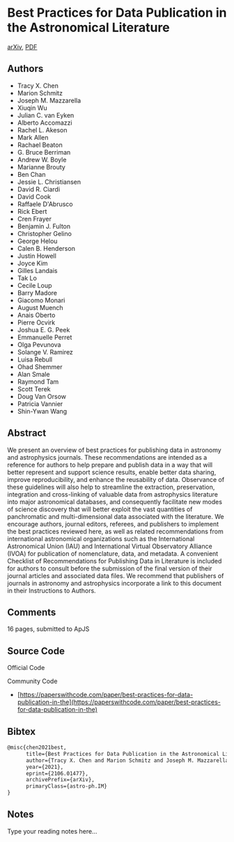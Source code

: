 
# Best Practices for Data Publication in the Astronomical Literature

[arXiv](https://arxiv.org/abs/2106.01477), [PDF](https://arxiv.org/pdf/2106.01477.pdf)

## Authors

- Tracy X. Chen
- Marion Schmitz
- Joseph M. Mazzarella
- Xiuqin Wu
- Julian C. van Eyken
- Alberto Accomazzi
- Rachel L. Akeson
- Mark Allen
- Rachael Beaton
- G. Bruce Berriman
- Andrew W. Boyle
- Marianne Brouty
- Ben Chan
- Jessie L. Christiansen
- David R. Ciardi
- David Cook
- Raffaele D'Abrusco
- Rick Ebert
- Cren Frayer
- Benjamin J. Fulton
- Christopher Gelino
- George Helou
- Calen B. Henderson
- Justin Howell
- Joyce Kim
- Gilles Landais
- Tak Lo
- Cecile Loup
- Barry Madore
- Giacomo Monari
- August Muench
- Anais Oberto
- Pierre Ocvirk
- Joshua E. G. Peek
- Emmanuelle Perret
- Olga Pevunova
- Solange V. Ramirez
- Luisa Rebull
- Ohad Shemmer
- Alan Smale
- Raymond Tam
- Scott Terek
- Doug Van Orsow
- Patricia Vannier
- Shin-Ywan Wang

## Abstract

We present an overview of best practices for publishing data in astronomy and astrophysics journals. These recommendations are intended as a reference for authors to help prepare and publish data in a way that will better represent and support science results, enable better data sharing, improve reproducibility, and enhance the reusability of data. Observance of these guidelines will also help to streamline the extraction, preservation, integration and cross-linking of valuable data from astrophysics literature into major astronomical databases, and consequently facilitate new modes of science discovery that will better exploit the vast quantities of panchromatic and multi-dimensional data associated with the literature. We encourage authors, journal editors, referees, and publishers to implement the best practices reviewed here, as well as related recommendations from international astronomical organizations such as the International Astronomical Union (IAU) and International Virtual Observatory Alliance (IVOA) for publication of nomenclature, data, and metadata. A convenient Checklist of Recommendations for Publishing Data in Literature is included for authors to consult before the submission of the final version of their journal articles and associated data files. We recommend that publishers of journals in astronomy and astrophysics incorporate a link to this document in their Instructions to Authors.

## Comments

16 pages, submitted to ApJS

## Source Code

Official Code



Community Code

- [https://paperswithcode.com/paper/best-practices-for-data-publication-in-the](https://paperswithcode.com/paper/best-practices-for-data-publication-in-the)

## Bibtex

```tex
@misc{chen2021best,
      title={Best Practices for Data Publication in the Astronomical Literature}, 
      author={Tracy X. Chen and Marion Schmitz and Joseph M. Mazzarella and Xiuqin Wu and Julian C. van Eyken and Alberto Accomazzi and Rachel L. Akeson and Mark Allen and Rachael Beaton and G. Bruce Berriman and Andrew W. Boyle and Marianne Brouty and Ben Chan and Jessie L. Christiansen and David R. Ciardi and David Cook and Raffaele D'Abrusco and Rick Ebert and Cren Frayer and Benjamin J. Fulton and Christopher Gelino and George Helou and Calen B. Henderson and Justin Howell and Joyce Kim and Gilles Landais and Tak Lo and Cecile Loup and Barry Madore and Giacomo Monari and August Muench and Anais Oberto and Pierre Ocvirk and Joshua E. G. Peek and Emmanuelle Perret and Olga Pevunova and Solange V. Ramirez and Luisa Rebull and Ohad Shemmer and Alan Smale and Raymond Tam and Scott Terek and Doug Van Orsow and Patricia Vannier and Shin-Ywan Wang},
      year={2021},
      eprint={2106.01477},
      archivePrefix={arXiv},
      primaryClass={astro-ph.IM}
}
```

## Notes

Type your reading notes here...


